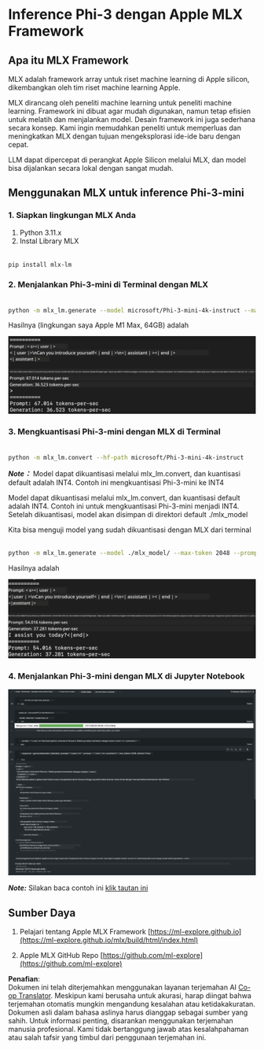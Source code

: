 <!--
CO_OP_TRANSLATOR_METADATA:
{
  "original_hash": "dcb656f3d206fc4968e236deec5d4384",
  "translation_date": "2025-05-09T12:16:53+00:00",
  "source_file": "md/01.Introduction/03/MLX_Inference.md",
  "language_code": "id"
}
-->
# **Inference Phi-3 dengan Apple MLX Framework**

## **Apa itu MLX Framework**

MLX adalah framework array untuk riset machine learning di Apple silicon, dikembangkan oleh tim riset machine learning Apple.

MLX dirancang oleh peneliti machine learning untuk peneliti machine learning. Framework ini dibuat agar mudah digunakan, namun tetap efisien untuk melatih dan menjalankan model. Desain framework ini juga sederhana secara konsep. Kami ingin memudahkan peneliti untuk memperluas dan meningkatkan MLX dengan tujuan mengeksplorasi ide-ide baru dengan cepat.

LLM dapat dipercepat di perangkat Apple Silicon melalui MLX, dan model bisa dijalankan secara lokal dengan sangat mudah.

## **Menggunakan MLX untuk inference Phi-3-mini**

### **1. Siapkan lingkungan MLX Anda**

1. Python 3.11.x  
2. Instal Library MLX  


```bash

pip install mlx-lm

```

### **2. Menjalankan Phi-3-mini di Terminal dengan MLX**


```bash

python -m mlx_lm.generate --model microsoft/Phi-3-mini-4k-instruct --max-token 2048 --prompt  "<|user|>\nCan you introduce yourself<|end|>\n<|assistant|>"

```

Hasilnya (lingkungan saya Apple M1 Max, 64GB) adalah

![Terminal](../../../../../translated_images/01.0d0f100b646a4e4c4f1cd36c1a05727cd27f1e696ed642c06cf6e2c9bbf425a4.id.png)

### **3. Mengkuantisasi Phi-3-mini dengan MLX di Terminal**


```bash

python -m mlx_lm.convert --hf-path microsoft/Phi-3-mini-4k-instruct

```

***Note：*** Model dapat dikuantisasi melalui mlx_lm.convert, dan kuantisasi default adalah INT4. Contoh ini mengkuantisasi Phi-3-mini ke INT4

Model dapat dikuantisasi melalui mlx_lm.convert, dan kuantisasi default adalah INT4. Contoh ini untuk mengkuantisasi Phi-3-mini menjadi INT4. Setelah dikuantisasi, model akan disimpan di direktori default ./mlx_model

Kita bisa menguji model yang sudah dikuantisasi dengan MLX dari terminal


```bash

python -m mlx_lm.generate --model ./mlx_model/ --max-token 2048 --prompt  "<|user|>\nCan you introduce yourself<|end|>\n<|assistant|>"

```

Hasilnya adalah

![INT4](../../../../../translated_images/02.04e0be1f18a90a58ad47e0c9d9084ac94d0f1a8c02fa707d04dd2dfc7e9117c6.id.png)


### **4. Menjalankan Phi-3-mini dengan MLX di Jupyter Notebook**


![Notebook](../../../../../translated_images/03.0cf0092fe143357656bb5a7bc6427c41d8528d772d38a82d0b2693e2a3eeb16e.id.png)

***Note:*** Silakan baca contoh ini [klik tautan ini](../../../../../code/03.Inference/MLX/MLX_DEMO.ipynb)


## **Sumber Daya**

1. Pelajari tentang Apple MLX Framework [https://ml-explore.github.io](https://ml-explore.github.io/mlx/build/html/index.html)

2. Apple MLX GitHub Repo [https://github.com/ml-explore](https://github.com/ml-explore)

**Penafian**:  
Dokumen ini telah diterjemahkan menggunakan layanan terjemahan AI [Co-op Translator](https://github.com/Azure/co-op-translator). Meskipun kami berusaha untuk akurasi, harap diingat bahwa terjemahan otomatis mungkin mengandung kesalahan atau ketidakakuratan. Dokumen asli dalam bahasa aslinya harus dianggap sebagai sumber yang sahih. Untuk informasi penting, disarankan menggunakan terjemahan manusia profesional. Kami tidak bertanggung jawab atas kesalahpahaman atau salah tafsir yang timbul dari penggunaan terjemahan ini.